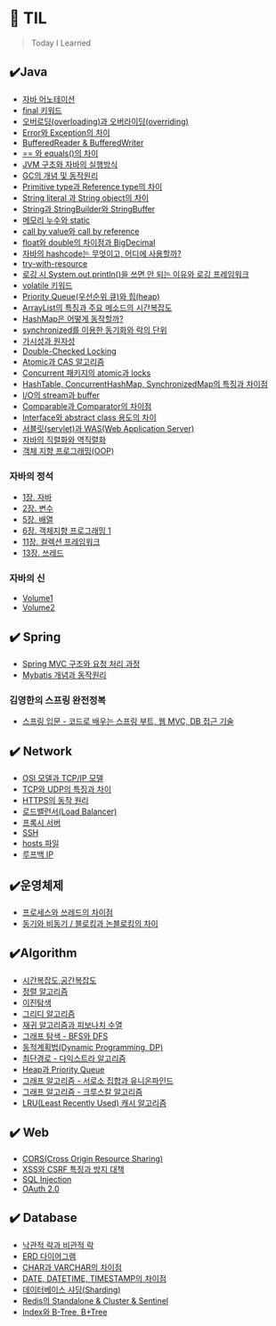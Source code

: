 # 📌 TIL
> Today I Learned

## ✔️Java
- [자바 어노테이션](https://github.com/princenim/TIL/blob/master/Java/%EC%9E%90%EB%B0%94%20%EC%96%B4%EB%85%B8%ED%85%8C%EC%9D%B4%EC%85%98.md)
- [final 키워드](https://github.com/princenim/TIL/blob/master/Java/final%20%ED%82%A4%EC%9B%8C%EB%93%9C.md)
- [ 오버로딩(overloading)과 오버라이딩(overriding)](https://github.com/princenim/TIL/blob/master/Java/%EC%98%A4%EB%B2%84%EB%A1%9C%EB%94%A9(overloading)%EA%B3%BC%20%EC%98%A4%EB%B2%84%EB%9D%BC%EC%9D%B4%EB%94%A9(overriding).md)
- [Error와 Exception의 차이](https://github.com/princenim/TIL/blob/master/Java/Error%EC%99%80%20Exception%EC%9D%98%20%EC%B0%A8%EC%9D%B4.md)
- [BufferedReader & BufferedWriter](https://github.com/princenim/TIL/blob/master/Java/BufferedReader%EC%99%80%20BufferedWriter.md)
- [== 와 equals()의 차이](https://github.com/princenim/TIL/blob/master/Java/%3D%3D%EC%99%80%20equals()%EC%9D%98%20%EC%B0%A8%EC%9D%B4.md)
- [JVM 구조와 자바의 실행방식](https://github.com/princenim/TIL/blob/master/Java/JVM%20%EA%B5%AC%EC%A1%B0%EC%99%80%20%EC%9E%90%EB%B0%94%EC%9D%98%20%EC%8B%A4%ED%96%89%EB%B0%A9%EC%8B%9D.md)
- [GC의 개념 및 동작원리](https://github.com/princenim/TIL/blob/master/Java/GC%EC%9D%98%20%EA%B0%9C%EB%85%90%20%EB%B0%8F%20%EB%8F%99%EC%9E%91%EC%9B%90%EB%A6%AC.md)
- [Primitive type과 Reference type의 차이](https://github.com/princenim/TIL/blob/master/Java/Primitive%20type%EA%B3%BC%20Reference%20type%EC%9D%98%20%EC%B0%A8%EC%9D%B4.md)
- [String literal 과 String object의 차이](https://github.com/princenim/TIL/blob/master/Java/String%20literal%EA%B3%BC%20String%20object%EC%9D%98%20%EC%B0%A8%EC%9D%B4.md)
- [String과 StringBuilder와 StringBuffer](https://github.com/princenim/TIL/blob/master/Java/String%EA%B3%BC%20StringBuilder%EC%99%80%20StringBuffer.md)
- [메모리 누수와 static](https://github.com/princenim/TIL/blob/master/Java/%EB%A9%94%EB%AA%A8%EB%A6%AC%20%EB%88%84%EC%88%98%EC%99%80%20Static.md)
- [call by value와 call by reference](https://github.com/princenim/TIL/blob/master/Java/call%20by%20value%EC%99%80%20call%20by%20reference.md)
- [float와 double의 차이점과 BigDecimal](https://github.com/princenim/TIL/blob/master/Java/float%EC%99%80%20double%EC%9D%98%20%EC%B0%A8%EC%9D%B4%EC%A0%90%EA%B3%BC%20BigDecimal.md)
- [자바의 hashcode는 무엇이고, 어디에 사용할까?](https://github.com/princenim/TIL/blob/master/Java/%EC%9E%90%EB%B0%94%EC%9D%98%20hashcode%EB%8A%94%20%EB%AC%B4%EC%97%87%EC%9D%B4%EA%B3%A0%20%2C%20%EC%96%B4%EB%94%94%EC%97%90%20%EC%82%AC%EC%9A%A9%ED%95%A0%EA%B9%8C%3F.md)
- [try-with-resource](https://github.com/princenim/TIL/blob/master/Java/try-with-resource.md)
- [로깅 시 System.out.println()을 쓰면 안 되는 이유와 로깅 프레임워크](https://github.com/princenim/TIL/blob/master/Java/%EB%A1%9C%EA%B9%85%20%EC%8B%9C%20System.out.println()%EC%9D%84%20%EC%93%B0%EB%A9%B4%20%EC%95%88%20%EB%90%98%EB%8A%94%20%EC%9D%B4%EC%9C%A0.md)
- [volatile 키워드](https://github.com/princenim/TIL/blob/master/Java/volatile%20%ED%82%A4%EC%9B%8C%EB%93%9C.md)
- [Priority Queue(우선순위 큐)와 힙(heap)](https://github.com/princenim/TIL/blob/master/Java/Priority%20Queue(%EC%9A%B0%EC%84%A0%EC%88%9C%EC%9C%84%20%ED%81%90)%EC%99%80%20%ED%9E%99(heap).md)
- [ArrayList의 특징과 주요 메소드의 시간복잡도](https://github.com/princenim/TIL/blob/master/Java/ArrayList%EC%9D%98%20%ED%8A%B9%EC%A7%95%EA%B3%BC%20%EC%A3%BC%EC%9A%94%20%EB%A9%94%EC%86%8C%EB%93%9C%EC%9D%98%20%EC%8B%9C%EA%B0%84%EB%B3%B5%EC%9E%A1%EB%8F%84.md)
- [HashMap은 어떻게 동작할까?](https://github.com/princenim/TIL/blob/master/Java/HashMap%EC%9D%80%20%EC%96%B4%EB%96%BB%EA%B2%8C%20%EB%8F%99%EC%9E%91%ED%95%A0%EA%B9%8C%3F.md)
- [synchronized를 이용한 동기화와 락의 단위](https://github.com/princenim/TIL/blob/master/Java/synchronized%20%EB%A5%BC%20%EC%9D%B4%EC%9A%A9%ED%95%9C%20%EB%8F%99%EA%B8%B0%ED%99%94%EC%99%80%20%EB%9D%BD%EC%9D%98%20%EB%8B%A8%EC%9C%84.md)
- [가시성과 원자성](https://github.com/princenim/TIL/blob/master/Java/%EA%B0%80%EC%8B%9C%EC%84%B1%EA%B3%BC%20%EC%9B%90%EC%9E%90%EC%84%B1.md)
- [Double-Checked Locking](https://github.com/princenim/TIL/blob/master/Java/Double-Cheked%20Locking.md)
- [Atomic과 CAS 알고리즘](https://github.com/princenim/TIL/blob/master/Java/Atomic%EA%B3%BC%20CAS%20%EC%95%8C%EA%B3%A0%EB%A6%AC%EC%A6%98.md)
- [Concurrent 패키지의 atomic과 locks](https://github.com/princenim/TIL/blob/master/Java/Concurrent%20%ED%8C%A8%ED%82%A4%EC%A7%80%EC%9D%98%20atomic%EA%B3%BC%20locks.md)
- [HashTable, ConcurrentHashMap, SynchronizedMap의 특징과 차이점](https://github.com/princenim/TIL/blob/master/Java/HashTable%2C%20ConcurrentHashMap%2CSynchronizedMap%EC%9D%98%20%ED%8A%B9%EC%A7%95%EA%B3%BC%20%EC%B0%A8%EC%9D%B4%EC%A0%90.md)
- [I/O의 stream과 buffer](https://github.com/princenim/TIL/blob/master/Java/IO%EC%9D%98%20stream%EA%B3%BC%20buffer.md)
- [Comparable과 Comparator의 차이점](https://github.com/princenim/TIL/blob/master/Java/Comparable%EA%B3%BC%20Comparator%EC%9D%98%20%EC%B0%A8%EC%9D%B4%EC%A0%90.md)
- [Interface와 abstract class 용도의 차이 ](https://github.com/princenim/TIL/blob/master/Java/Interface%EC%99%80%20abstract%20class%20%EC%9A%A9%EB%8F%84%EC%9D%98%20%EC%B0%A8%EC%9D%B4.md)
- [서블릿(servlet)과 WAS(Web Application Server)](https://github.com/princenim/TIL/blob/master/Java/%EC%84%9C%EB%B8%94%EB%A6%BF(sevlet)%EA%B3%BC%20WAS(Web%20Application%20Server).md)
- [자바의 직렬화와 역직렬화](https://github.com/princenim/TIL/blob/master/Java/%EC%9E%90%EB%B0%94%EC%9D%98%20%EC%A7%81%EB%A0%AC%ED%99%94%EC%99%80%20%EC%97%AD%EC%A7%81%EB%A0%AC%ED%99%94.md)
- [객체 지향 프로그래밍(OOP)](https://github.com/princenim/TIL/blob/master/Java/%EA%B0%9D%EC%B2%B4%20%EC%A7%80%ED%96%A5%20%ED%94%84%EB%A1%9C%EA%B7%B8%EB%9E%98%EB%B0%8D(OOP).md)


### 자바의 정석 
- [1장. 자바](https://github.com/princenim/TIL/blob/master/Java/%EC%9E%90%EB%B0%94%EC%9D%98%EC%A0%95%EC%84%9D/Ch01/Ch01.%EC%9E%90%EB%B0%94.md)
- [2장. 변수](https://github.com/princenim/TIL/blob/master/Java/%EC%9E%90%EB%B0%94%EC%9D%98%EC%A0%95%EC%84%9D/Ch02/Ch02.%EB%B3%80%EC%88%98.md)
- [5장. 배열](https://github.com/princenim/TIL/blob/master/Java/%EC%9E%90%EB%B0%94%EC%9D%98%EC%A0%95%EC%84%9D/Ch05/Ch05.%EB%B0%B0%EC%97%B4.md)
- [6장. 객체지향 프로그래밍 1](https://github.com/princenim/TIL/blob/master/Java/%EC%9E%90%EB%B0%94%EC%9D%98%EC%A0%95%EC%84%9D/Ch06/Ch06.%EA%B0%9D%EC%B2%B4%EC%A7%80%ED%96%A5%20%ED%94%84%EB%A1%9C%EA%B7%B8%EB%9E%98%EB%B0%8D%201.md)
- [11장. 컬렉션 프레임워크](https://github.com/princenim/TIL/blob/master/Java/%EC%9E%90%EB%B0%94%EC%9D%98%EC%A0%95%EC%84%9D/Ch11/Ch11.%EC%BB%AC%EB%A0%89%EC%85%98%ED%94%84%EB%A0%88%EC%9E%84%EC%9B%8C%ED%81%AC.md)
- [13장. 쓰레드](https://github.com/princenim/TIL/blob/master/Java/%EC%9E%90%EB%B0%94%EC%9D%98%EC%A0%95%EC%84%9D/Ch13/Ch13.%EC%93%B0%EB%A0%88%EB%93%9C.md)
### 자바의 신
- [Volume1](https://github.com/princenim/TIL/tree/master/Java/%EC%9E%90%EB%B0%94%EC%9D%98%EC%8B%A0/Volume1)
- [Volume2](https://github.com/princenim/TIL/tree/master/Java/%EC%9E%90%EB%B0%94%EC%9D%98%EC%8B%A0/Volume2)

## ✔️ Spring
- [Spring MVC 구조와 요청 처리 과정](https://github.com/princenim/TIL/blob/master/Spring/Spring%20MVC%20%EA%B5%AC%EC%A1%B0%EC%99%80%20%EC%9A%94%EC%B2%AD%20%EC%B2%98%EB%A6%AC%20%EA%B3%BC%EC%A0%95.md)
- [Mybatis 개념과 동작원리](https://github.com/princenim/TIL/blob/master/Spring/Mybatis%20%EA%B0%9C%EB%85%90%EA%B3%BC%20%EB%8F%99%EC%9E%91%EC%9B%90%EB%A6%AC.md)
###  김영한의 스프링 완전정복
- [스프링 입문 - 코드로 배우는 스프링 부트, 웹 MVC, DB 접근 기술](https://github.com/princenim/TIL/blob/master/Spring/%EA%B9%80%EC%98%81%ED%95%9C%EC%9D%98%20%EC%8A%A4%ED%94%84%EB%A7%81%20%EC%99%84%EC%A0%84%20%EC%A0%95%EB%B3%B5/01.%20%EC%8A%A4%ED%94%84%EB%A7%81%20%EC%9E%85%EB%AC%B8%20-%20%EC%BD%94%EB%93%9C%EB%A1%9C%20%EB%B0%B0%EC%9A%B0%EB%8A%94%20%EC%8A%A4%ED%94%84%EB%A7%81%20%EB%B6%80%ED%8A%B8%2C%20%EC%9B%B9%20MVC%2C%20DB%20%EC%A0%91%EA%B7%BC%20%EA%B8%B0%EC%88%A0.md)


 

## ✔️ Network
- [OSI 모델과 TCP/IP 모델](https://github.com/princenim/TIL/blob/master/Network/OSI%20%EB%AA%A8%EB%8D%B8%EA%B3%BC%20TCP%2CIP%EB%AA%A8%EB%8D%B8.md#osi-%EB%AA%A8%EB%8D%B8%EA%B3%BC-tcpip-%EB%AA%A8%EB%8D%B8)
- [TCP와 UDP의 특징과 차이](https://github.com/princenim/TIL/blob/master/Network/TCP%EC%99%80%20UDP%EC%9D%98%20%ED%8A%B9%EC%A7%95%EA%B3%BC%20%EC%B0%A8%EC%9D%B4.md)
- [HTTPS의 동작 원리](https://github.com/princenim/TIL/blob/master/Network/HTTPS%EC%9D%98%20%EB%8F%99%EC%9E%91%20%EC%9B%90%EB%A6%AC.md)
- [로드밸런서(Load Balancer)](https://github.com/princenim/TIL/blob/master/Network/%EB%A1%9C%EB%93%9C%EB%B0%B8%EB%9F%B0%EC%84%9C(Load%20Balancer).md)
- [프록시 서버](https://github.com/princenim/TIL/blob/master/Network/Proxy%20Server.md)
- [SSH](https://github.com/princenim/TIL/blob/master/Network/SSH.md)
- [hosts 파일](https://github.com/princenim/TIL/blob/master/Network/hosts%20%ED%8C%8C%EC%9D%BC.md)
- [루프백 IP](https://github.com/princenim/TIL/blob/master/Network/%EB%A3%A8%ED%94%84%EB%B0%B1%20IP%20127.0.0.1.md)

## ✔️운영체제
- [프로세스와 쓰레드의 차이점](https://github.com/princenim/TIL/blob/master/%EC%9A%B4%EC%98%81%EC%B2%B4%EC%A0%9C%20/%ED%94%84%EB%A1%9C%EC%84%B8%EC%8A%A4%EC%99%80%20%EC%93%B0%EB%A0%88%EB%93%9C%EC%9D%98%20%EC%B0%A8%EC%9D%B4.md)
- [동기와 비동기 / 블로킹과 논블로킹의 차이](https://github.com/princenim/TIL/blob/master/%EC%9A%B4%EC%98%81%EC%B2%B4%EC%A0%9C%20/%EB%8F%99%EA%B8%B0%EC%99%80%20%EB%B9%84%EB%8F%99%EA%B8%B0%2C%20%EB%B8%94%EB%A1%9C%ED%82%B9%EA%B3%BC%20%EB%85%BC%EB%B8%94%EB%A1%9C%ED%82%B9%EC%9D%98%20%EC%B0%A8%EC%9D%B4.md)


## ✔️Algorithm 
- [시간복잡도,공간복잡도](https://github.com/princenim/TIL/blob/master/Algorithm/%EC%8B%9C%EA%B0%84%EB%B3%B5%EC%9E%A1%EB%8F%84%2C%EA%B3%B5%EA%B0%84%EB%B3%B5%EC%9E%A1%EB%8F%84.md) 
- [정렬 알고리즘](https://github.com/princenim/TIL/blob/master/Algorithm/%EC%A0%95%EB%A0%AC%20%EC%95%8C%EA%B3%A0%EB%A6%AC%EC%A6%98.md)
- [이진탐색](https://github.com/princenim/TIL/blob/master/Algorithm/%EC%9D%B4%EC%A7%84%ED%83%90%EC%83%89.md)
- [그리디 알고리즘](https://github.com/princenim/TIL/blob/master/Algorithm/%EA%B7%B8%EB%A6%AC%EB%94%94%20%EC%95%8C%EA%B3%A0%EB%A6%AC%EC%A6%98.md)
 - [재귀 알고리즘과 피보나치 수열](https://github.com/princenim/TIL/blob/master/Algorithm/%EC%9E%AC%EA%B7%80%20%EC%95%8C%EA%B3%A0%EB%A6%AC%EC%A6%98%EA%B3%BC%20%ED%94%BC%EB%B3%B4%EB%82%98%EC%B9%98%20%EC%88%98%EC%97%B4.md)
 - [그래프 탐색 - BFS와 DFS](https://github.com/princenim/TIL/blob/master/Algorithm/%EA%B7%B8%EB%9E%98%ED%94%84%20%ED%83%90%EC%83%89%20-%20BFS%2C%20DFS.md)
 - [동적계획법(Dynamic Programming, DP)](https://github.com/princenim/TIL/blob/master/Algorithm/%EB%8F%99%EC%A0%81%EA%B3%84%ED%9A%8D%EB%B2%95(Dynamic%20Programming%2C%20DP).md)
 - [최단경로 - 다익스트라 알고리즘](https://github.com/princenim/TIL/blob/master/Algorithm/%EC%B5%9C%EB%8B%A8%EA%B2%BD%EB%A1%9C%20-%20%EB%8B%A4%EC%9D%B5%EC%8A%A4%ED%8A%B8%EB%9D%BC%20%EC%95%8C%EA%B3%A0%EB%A6%AC%EC%A6%98.md)
 - [Heap과 Priority Queue](https://github.com/princenim/TIL/blob/master/Algorithm/Heap%EA%B3%BC%20Priority%20Queue.md)
 - [그래프 알고리즘 - 서로소 집합과 유니온파인드 ](https://github.com/princenim/TIL/blob/master/Algorithm/%EA%B7%B8%EB%9E%98%ED%94%84%20-%20%EC%84%9C%EB%A1%9C%EC%86%8C%20%EC%A7%91%ED%95%A9%20%26%20%EC%9C%A0%EB%8B%88%EC%98%A8%ED%8C%8C%EC%9D%B8%EB%93%9C.md)
 - [그래프 알고리즘 - 크루스칼 알고리즘](https://github.com/princenim/TIL/blob/master/Algorithm/%EA%B7%B8%EB%9E%98%ED%94%84%20-%20%ED%81%AC%EB%A3%A8%EC%8A%A4%EC%B9%BC%20%EC%95%8C%EA%B3%A0%EB%A6%AC%EC%A6%98.md)
 - [LRU(Least Recently Used) 캐시 알고리즘](https://github.com/princenim/TIL/blob/master/Algorithm/LRU(Least%20Recently%20Used)%20%EC%95%8C%EA%B3%A0%EB%A6%AC%EC%A6%98.md)


## ✔️ Web
- [CORS(Cross Origin Resource Sharing)](https://github.com/princenim/TIL/blob/master/Web/CORS(Cross%20Origin%20Resource%20Sharing).md)
- [XSS와 CSRF 특징과 방지 대책](https://github.com/princenim/TIL/blob/master/Web/XSS%EC%99%80%20CSRF%20%ED%8A%B9%EC%A7%95%EA%B3%BC%20%EB%B0%A9%EC%A7%80%20%EB%8C%80%EC%B1%85.md)
- [SQL Injection](https://github.com/princenim/TIL/blob/master/Web/SQL%20Injection.md)
- [OAuth 2.0](https://github.com/princenim/TIL/blob/master/Web/OAuth%202.0.md)

## ✔️ Database
- [낙관적 락과 비관적 락](https://github.com/princenim/TIL/blob/master/Database/%EB%82%99%EA%B4%80%EC%A0%81%20%EB%9D%BD%EA%B3%BC%20%EB%B9%84%EA%B4%80%EC%A0%81%20%EB%9D%BD.md)
- [ERD 다이어그램](https://github.com/princenim/TIL/blob/master/Database/ERD%20%EB%8B%A4%EC%9D%B4%EC%96%B4%EA%B7%B8%EB%9E%A8.md)
- [CHAR과 VARCHAR의 차이점](https://github.com/princenim/TIL/blob/master/Database/CHAR%EA%B3%BC%20VARCHAR%EC%9D%98%20%EC%B0%A8%EC%9D%B4%EC%A0%90.md)
- [DATE, DATETIME, TIMESTAMP의 차이점](https://github.com/princenim/TIL/blob/master/Database/DATE%2C%20DATETIME%2C%20TIMESTAMP%20%EC%B0%A8%EC%9D%B4%EC%A0%90.md)
- [데이터베이스 샤딩(Sharding)](https://github.com/princenim/TIL/blob/master/Database/%EB%8D%B0%EC%9D%B4%ED%84%B0%20%EB%B2%A0%EC%9D%B4%EC%8A%A4%20%EC%83%A4%EB%94%A9(Sharding).md)
- [Redis의 Standalone & Cluster & Sentinel](https://github.com/princenim/TIL/blob/master/Database/Redis%EC%9D%98%20Standalone%20%26%20Cluster%20%26%20Sentinel.md)
- [Index와 B-Tree, B+Tree](https://github.com/princenim/TIL/blob/master/Database/Index%EC%99%80%20B-Tree%2C%20B%2BTree.md)


